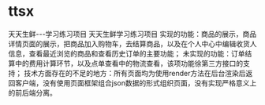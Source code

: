 # ttsx
天天生鲜---学习练习项目
天天生鲜学习练习项目 实现的功能：商品的展示，商品详情页面的展示，把商品加入购物车，去结算商品，以及在个人中心中编辑收货人信息，查看最近浏览的商品和查看历史订单的主要功能； 未实现的功能：订单结算中的费用计算环节，以及点单查看中的物流查看，该项功能徐第三方接口的支持； 技术方面存在的不足的地方：所有页面均为使用render方法在后台渲染后返回客户端，没有使用页面框架组合json数据的形式组织页面，没有实现严格意义上的前后端分离。
